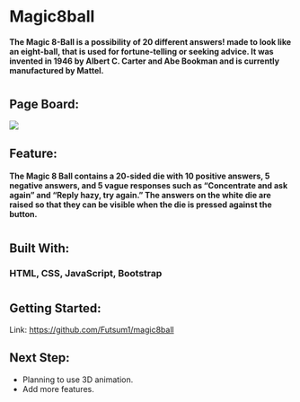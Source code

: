 # Magic8ball

#### The Magic 8-Ball is a possibility of 20 different answers! made to look like an eight-ball, that is used for fortune-telling or seeking advice. It was invented in 1946 by Albert C. Carter and Abe Bookman and is currently manufactured by Mattel.

#

## Page Board:

<img src="https://i.imgur.com/ob0iA3k.png"/>

## Feature:

#### The Magic 8 Ball contains a 20-sided die with 10 positive answers, 5 negative answers, and 5 vague responses such as “Concentrate and ask again” and “Reply hazy, try again.” The answers on the white die are raised so that they can be visible when the die is pressed against the button.

#

## Built With:

### HTML, CSS, JavaScript, Bootstrap

#

## Getting Started:

Link: https://github.com/Futsum1/magic8ball

## Next Step:

- Planning to use 3D animation.
- Add more features.

#
